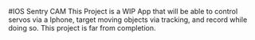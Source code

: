 #IOS Sentry CAM
This Project is a WIP App that will be able to control servos via a Iphone, target moving objects via tracking, and record while doing so. This project is far from completion.
